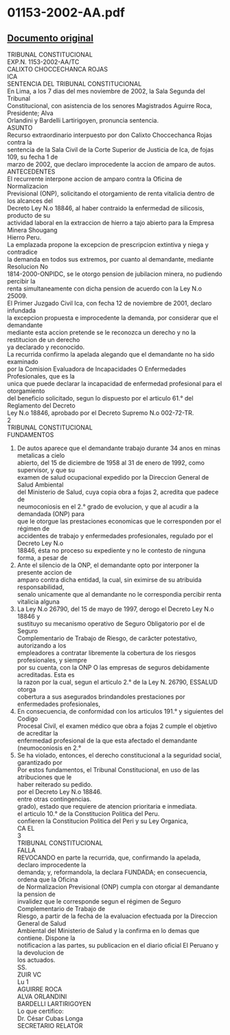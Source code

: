 
01153-2002-AA.pdf
=================
  
[Documento original](https://tc.gob.pe/jurisprudencia/2003/01153-2002-AA.pdf)  
---  
TRIBUNAL CONSTITUCIONAL  
EXP.N. 1153-2002-AA/TC  
CALIXTO CHOCCECHANCA ROJAS  
ICA  
SENTENCIA DEL TRIBUNAL CONSTITUCIONAL  
En Lima, a los 7 dias del mes noviembre de 2002, la Sala Segunda del Tribunal  
Constitucional, con asistencia de los senores Magistrados Aguirre Roca, Presidente; Alva  
Orlandini y Bardelli Lartirigoyen, pronuncia sentencia.  
ASUNTO  
Recurso extraordinario interpuesto por don Calixto Choccechanca Rojas contra la  
sentencia de la Sala Civil de la Corte Superior de Justicia de Ica, de fojas 109, su fecha 1 de  
marzo de 2002, que declaro improcedente la accion de amparo de autos.  
ANTECEDENTES  
El recurrente interpone accion de amparo contra la Oficina de Normalizacion  
Previsional (ONP), solicitando el otorgamiento de renta vitalicia dentro de los alcances del  
Decreto Ley N.o 18846, al haber contraido la enfermedad de silicosis, producto de su  
actividad laboral en la extraccion de hierro a tajo abierto para la Empresa Minera Shougang  
Hierro Peru.  
La emplazada propone la excepcion de prescripcion extintiva y niega y contradice  
la demanda en todos sus extremos, por cuanto al demandante, mediante Resolucion No  
1814-2000-ONPIDC, se le otorgo pension de jubilacion minera, no pudiendo percibir la  
renta simultaneamente con dicha pension de acuerdo con la Ley N.o 25009.  
El Primer Juzgado Civil Ica, con fecha 12 de noviembre de 2001, declaro infundada  
la excepcion propuesta e improcedente la demanda, por considerar que el demandante  
mediante esta accion pretende se le reconozca un derecho y no la restitucion de un derecho  
ya declarado y reconocido.  
La recurrida confirmo la apelada alegando que el demandante no ha sido examinado  
por la Comision Evaluadora de Incapacidades O Enfermedades Profesionales, que es la  
unica que puede declarar la incapacidad de enfermedad profesional para el otorgamiento  
del beneficio solicitado, segun lo dispuesto por el articulo 61.° del Reglamento del Decreto  
Ley N.o 18846, aprobado por el Decreto Supremo N.o 002-72-TR.  
2  
TRIBUNAL CONSTITUCIONAL  
FUNDAMENTOS  
1. De autos aparece que el demandante trabajo durante 34 anos en minas metalicas a cielo  
abierto, del 15 de diciembre de 1958 al 31 de enero de 1992, como supervisor, y que su  
examen de salud ocupacional expedido por la Direccion General de Salud Ambiental  
del Ministerio de Salud, cuya copia obra a fojas 2, acredita que padece de  
neumoconiosis en el 2.° grado de evolucion, y que al acudir a la demandada (ONP) para  
que le otorgue las prestaciones economicas que le corresponden por el régimen de  
accidentes de trabajo y enfermedades profesionales, regulado por el Decreto Ley N.o  
18846, ésta no proceso su expediente y no le contesto de ninguna forma, a pesar de  
2. Ante el silencio de la ONP, el demandante opto por interponer la presente accion de  
amparo contra dicha entidad, la cual, sin eximirse de su atribuida responsabilidad,  
senalo unicamente que al demandante no le correspondia percibir renta vitalicia alguna  
3. La Ley N.o 26790, del 15 de mayo de 1997, derogo el Decreto Ley N.o 18846 y  
sustituyo su mecanismo operativo de Seguro Obligatorio por el de Seguro  
Complementario de Trabajo de Riesgo, de carâcter potestativo, autorizando a los  
empleadores a contratar libremente la cobertura de los riesgos profesionales, y siempre  
por su cuenta, con la ONP O las empresas de seguros debidamente acreditadas. Esta es  
la razon por la cual, segun el articulo 2.° de la Ley N. 26790, ESSALUD otorga  
cobertura a sus asegurados brindandoles prestaciones por enfermedades profesionales,  
4. En consecuencia, de conformidad con los articulos 191.° y siguientes del Codigo  
Procesal Civil, el examen médico que obra a fojas 2 cumple el objetivo de acreditar la  
enfermedad profesional de la que esta afectado el demandante (neumoconiosis en 2.°  
5. Se ha violado, entonces, el derecho constitucional a la seguridad social, garantizado por  
Por estos fundamentos, el Tribunal Constitucional, en uso de las atribuciones que le  
haber reiterado su pedido.  
por el Decreto Ley N.o 18846.  
entre otras contingencias.  
grado), estado que requiere de atencion prioritaria e inmediata.  
el articulo 10.° de la Constitucion Politica del Peru.  
confieren la Constitucion Politica del Peri y su Ley Organica,  
CA EL  
3  
TRIBUNAL CONSTITUCIONAL  
FALLA  
REVOCANDO en parte la recurrida, que, confirmando la apelada, declaro improcedente la  
demanda; y, reformandola, la declara FUNDADA; en consecuencia, ordena que la Oficina  
de Normalizacion Previsional (ONP) cumpla con otorgar al demandante la pension de  
invalidez que le corresponde segun el régimen de Seguro Complementario de Trabajo de  
Riesgo, a partir de la fecha de la evaluacion efectuada por la Direccion General de Salud  
Ambiental del Ministerio de Salud y la confirma en lo demas que contiene. Dispone la  
notificacion a las partes, su publicacion en el diario oficial El Peruano y la devolucion de  
los actuados.  
SS.  
ZUIR VC  
Lu 1  
AGUIRRE ROCA  
ALVA ORLANDINI  
BARDELLI LARTIRIGOYEN  
Lo que certifico:  
Dr. César Cubas Longa  
SECRETARIO RELATOR